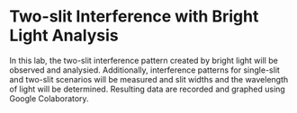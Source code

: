# Two-slit Interference with Bright Light Analysis 

In this lab, the two-slit interference pattern created by bright light will be observed and analysied. Additionally, interference patterns for single-slit and two-slit scenarios will be measured and slit widths and the wavelength of light will be determined. Resulting data are recorded and graphed using Google Colaboratory.
